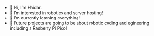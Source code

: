 - 👋 Hi, I’m Haidar.
- 👀 I’m interested in robotics and server hosting!
- 🌱 I’m currently learning everything!
- 🌚 Future projects are going to be about robotic coding and egineering including a Rasberry Pi Pico!

<!---
assrio/assrio is a ✨ special ✨ repository because its `README.md` (this file) appears on your GitHub profile.
You can click the Preview link to take a look at your changes.
--->
